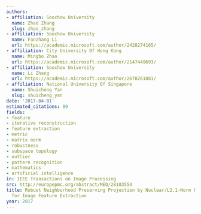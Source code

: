 ```yaml
---
authors:
- affiliation: Soochow University
  name: Zhao Zhang
  slug: zhao_zhang
- affiliation: Soochow University
  name: Fanzhang Li
  url: https://academic.microsoft.com/author/2428274165/
- affiliation: City University Of Hong Kong
  name: Mingbo Zhao
  url: https://academic.microsoft.com/author/2147449693/
- affiliation: Soochow University
  name: Li Zhang
  url: https://academic.microsoft.com/author/2678261881/
- affiliation: National University Of Singapore
  name: Shuicheng Yan
  slug: shuicheng_yan
date: '2017-04-01'
estimated_citations: 89
fields:
- feature
- iterative reconstruction
- feature extraction
- metric
- matrix norm
- robustness
- subspace topology
- outlier
- pattern recognition
- mathematics
- artificial intelligence
in: IEEE Transactions on Image Processing
src: http://europepmc.org/abstract/MED/28103554
title: Robust Neighborhood Preserving Projection by Nuclear/L2,1-Norm Regularization
  for Image Feature Extraction
year: 2017
---
```

